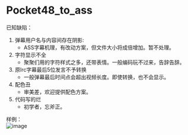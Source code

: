 # Pocket48_to_ass


已知缺陷：
1. 弹幕用户名与内容间存在阴影:
     - ASS字幕机理，有改动方案，但文件大小将成倍增加。暂不处理。
2. 字符显示不全
     - 聚聚们用的字符样式之多，还带表情。一般编码玩不过来，告辞告辞。
3. 原lrc字幕最后5位发言不予转换
     - 一般弹幕最后时间点会超出视频长度。即使转换，也不会显示。
4. 配色丑
     - 审美差，欢迎提供配色方案。
5. 代码写的烂
     - 初学者，忘斧正。


样例：     
![image](https://github.com/GNZ48live/Pocket48_to_ass/blob/master/Simple.jpg "蕾蕾镇楼")
